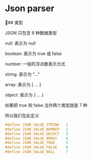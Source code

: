 # Json parser

## 类型

JSON 只包含 6 种数据类型

null: 表示为 null

boolean: 表示为 true 或 false

number: 一般的浮点数表示方式

string: 表示为 "..."

array: 表示为 [ ... ]

object: 表示为 { ... }

如果把 true 和 false 当作两个类型就是 7 种

所以我们在此定义

```c
#define JSON_VALUE_STRING	1
#define JSON_VALUE_NUMBER	2
#define JSON_VALUE_OBJECT	3
#define JSON_VALUE_ARRAY	4
#define JSON_VALUE_TRUE		5
#define JSON_VALUE_FALSE	6
#define JSON_VALUE_NULL		7
```

